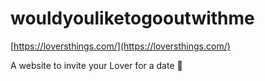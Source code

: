 # wouldyouliketogooutwithme
[https://loversthings.com/](https://loversthings.com/)

A website to invite your Lover for a date 🥰
